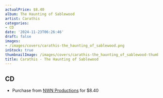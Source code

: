 ```yaml
---
actualPrice: $8.40
album: The Haunting of Sablewood
artist: Carathis
categories:
- CD
date: '2024-11-23T06:26:46'
draft: false
images:
- /images/covers/carathis-the_haunting_of_sablewood.png
inStock: true
thumbnailImage: /images/covers/carathis-the_haunting_of_sablewood-thumb.png
title: Carathis - The Haunting of Sablewood
---
```


## CD
* Purchase from [NWN Productions](http://shop.nwnprod.com/index.php?route=product/product&path=93&product_id=50087&sort=pd.name&order=ASC) for $8.40
